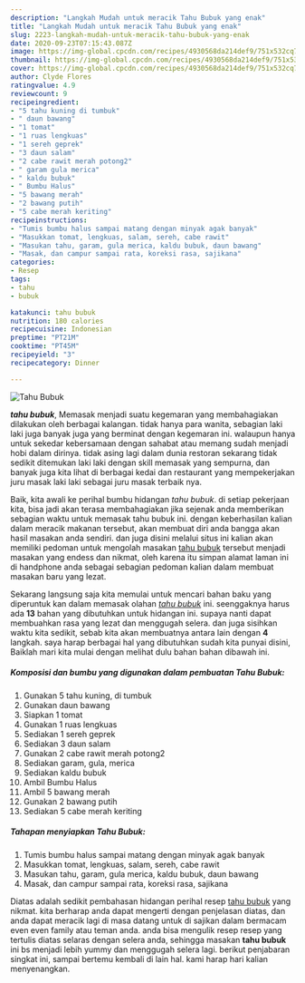 ```yaml
---
description: "Langkah Mudah untuk meracik Tahu Bubuk yang enak"
title: "Langkah Mudah untuk meracik Tahu Bubuk yang enak"
slug: 2223-langkah-mudah-untuk-meracik-tahu-bubuk-yang-enak
date: 2020-09-23T07:15:43.087Z
image: https://img-global.cpcdn.com/recipes/4930568da214def9/751x532cq70/tahu-bubuk-foto-resep-utama.jpg
thumbnail: https://img-global.cpcdn.com/recipes/4930568da214def9/751x532cq70/tahu-bubuk-foto-resep-utama.jpg
cover: https://img-global.cpcdn.com/recipes/4930568da214def9/751x532cq70/tahu-bubuk-foto-resep-utama.jpg
author: Clyde Flores
ratingvalue: 4.9
reviewcount: 9
recipeingredient:
- "5 tahu kuning di tumbuk"
- " daun bawang"
- "1 tomat"
- "1 ruas lengkuas"
- "1 sereh geprek"
- "3 daun salam"
- "2 cabe rawit merah potong2"
- " garam gula merica"
- " kaldu bubuk"
- " Bumbu Halus"
- "5 bawang merah"
- "2 bawang putih"
- "5 cabe merah keriting"
recipeinstructions:
- "Tumis bumbu halus sampai matang dengan minyak agak banyak"
- "Masukkan tomat, lengkuas, salam, sereh, cabe rawit"
- "Masukan tahu, garam, gula merica, kaldu bubuk, daun bawang"
- "Masak, dan campur sampai rata, koreksi rasa, sajikana"
categories:
- Resep
tags:
- tahu
- bubuk

katakunci: tahu bubuk 
nutrition: 180 calories
recipecuisine: Indonesian
preptime: "PT21M"
cooktime: "PT45M"
recipeyield: "3"
recipecategory: Dinner

---
```



![Tahu Bubuk](https://img-global.cpcdn.com/recipes/4930568da214def9/751x532cq70/tahu-bubuk-foto-resep-utama.jpg)

<b><i>tahu bubuk</i></b>, Memasak menjadi suatu kegemaran yang membahagiakan dilakukan oleh berbagai kalangan. tidak hanya para wanita, sebagian laki laki juga banyak juga yang berminat dengan kegemaran ini. walaupun hanya untuk sekedar kebersamaan dengan sahabat atau memang sudah menjadi hobi dalam dirinya. tidak asing lagi dalam dunia restoran sekarang tidak sedikit ditemukan laki laki dengan skill memasak yang sempurna, dan banyak juga kita lihat di berbagai kedai dan restaurant yang mempekerjakan juru masak laki laki sebagai juru masak terbaik nya.



Baik, kita awali ke perihal bumbu hidangan <i>tahu bubuk</i>. di setiap pekerjaan kita, bisa jadi akan terasa membahagiakan jika sejenak anda memberikan sebagian waktu untuk memasak tahu bubuk ini. dengan keberhasilan kalian dalam meracik makanan tersebut, akan membuat diri anda bangga akan hasil masakan anda sendiri. dan juga disini melalui situs ini kalian akan memiliki pedoman untuk mengolah masakan <u>tahu bubuk</u> tersebut menjadi masakan yang endess dan nikmat, oleh karena itu simpan alamat laman ini di handphone anda sebagai sebagian pedoman kalian dalam membuat masakan baru yang lezat.


Sekarang langsung saja kita memulai untuk mencari bahan baku yang diperuntuk kan dalam memasak olahan <u><i>tahu bubuk</i></u> ini. seenggaknya harus ada <b>13</b> bahan yang dibutuhkan untuk hidangan ini. supaya nanti dapat membuahkan rasa yang lezat dan menggugah selera. dan juga sisihkan waktu kita sedikit, sebab kita akan membuatnya antara lain dengan <b>4</b> langkah. saya harap berbagai hal yang dibutuhkan sudah kita punyai disini, Baiklah mari kita mulai dengan melihat dulu bahan bahan dibawah ini.

<!--inarticleads1-->

##### Komposisi dan bumbu yang digunakan dalam pembuatan Tahu Bubuk:

1. Gunakan 5 tahu kuning, di tumbuk
1. Gunakan  daun bawang
1. Siapkan 1 tomat
1. Gunakan 1 ruas lengkuas
1. Sediakan 1 sereh geprek
1. Sediakan 3 daun salam
1. Gunakan 2 cabe rawit merah potong2
1. Sediakan  garam, gula, merica
1. Sediakan  kaldu bubuk
1. Ambil  Bumbu Halus
1. Ambil 5 bawang merah
1. Gunakan 2 bawang putih
1. Sediakan 5 cabe merah keriting




<!--inarticleads2-->

##### Tahapan menyiapkan Tahu Bubuk:

1. Tumis bumbu halus sampai matang dengan minyak agak banyak
1. Masukkan tomat, lengkuas, salam, sereh, cabe rawit
1. Masukan tahu, garam, gula merica, kaldu bubuk, daun bawang
1. Masak, dan campur sampai rata, koreksi rasa, sajikana




Diatas adalah sedikit pembahasan hidangan perihal resep <u>tahu bubuk</u> yang nikmat. kita berharap anda dapat mengerti dengan penjelasan diatas, dan anda dapat meracik lagi di masa datang untuk di sajikan dalam bermacam even even family atau teman anda. anda bisa mengulik resep resep yang tertulis diatas selaras dengan selera anda, sehingga masakan <b>tahu bubuk</b> ini bs menjadi lebih yummy dan menggugah selera lagi. berikut penjabaran singkat ini, sampai bertemu kembali di lain hal. kami harap hari kalian menyenangkan.
